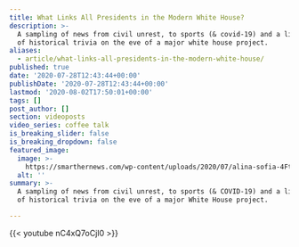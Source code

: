 ```yaml
---
title: What Links All Presidents in the Modern White House?
description: >-
  A sampling of news from civil unrest, to sports (& covid-19) and a little bit
  of historical trivia on the eve of a major white house project.
aliases:
  - article/what-links-all-presidents-in-the-modern-white-house/
published: true
date: '2020-07-28T12:43:44+00:00'
publishDate: '2020-07-28T12:43:44+00:00'
lastmod: '2020-08-02T17:50:01+00:00'
tags: []
post_author: []
section: videoposts
video_series: coffee talk
is_breaking_slider: false
is_breaking_dropdown: false
featured_image:
  image: >-
    https://smarthernews.com/wp-content/uploads/2020/07/alina-sofia-4FttS_QUqw8-unsplash-683x1024.jpg
  alt: ''
summary: >-
  A sampling of news from civil unrest, to sports (& COVID-19) and a little bit
  of historical trivia on the eve of a major White House project.

---
```

{{< youtube nC4xQ7oCjI0 >}}